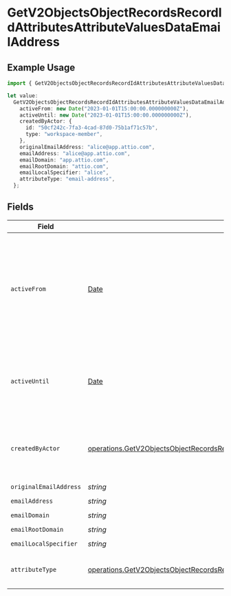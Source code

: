 # GetV2ObjectsObjectRecordsRecordIdAttributesAttributeValuesDataEmailAddress

## Example Usage

```typescript
import { GetV2ObjectsObjectRecordsRecordIdAttributesAttributeValuesDataEmailAddress } from "attio-js/models/operations/getv2objectsobjectrecordsrecordidattributesattributevalues.js";

let value:
  GetV2ObjectsObjectRecordsRecordIdAttributesAttributeValuesDataEmailAddress = {
    activeFrom: new Date("2023-01-01T15:00:00.000000000Z"),
    activeUntil: new Date("2023-01-01T15:00:00.000000000Z"),
    createdByActor: {
      id: "50cf242c-7fa3-4cad-87d0-75b1af71c57b",
      type: "workspace-member",
    },
    originalEmailAddress: "alice@app.attio.com",
    emailAddress: "alice@app.attio.com",
    emailDomain: "app.attio.com",
    emailRootDomain: "attio.com",
    emailLocalSpecifier: "alice",
    attributeType: "email-address",
  };
```

## Fields

| Field                                                                                                                                                                                                            | Type                                                                                                                                                                                                             | Required                                                                                                                                                                                                         | Description                                                                                                                                                                                                      | Example                                                                                                                                                                                                          |
| ---------------------------------------------------------------------------------------------------------------------------------------------------------------------------------------------------------------- | ---------------------------------------------------------------------------------------------------------------------------------------------------------------------------------------------------------------- | ---------------------------------------------------------------------------------------------------------------------------------------------------------------------------------------------------------------- | ---------------------------------------------------------------------------------------------------------------------------------------------------------------------------------------------------------------- | ---------------------------------------------------------------------------------------------------------------------------------------------------------------------------------------------------------------- |
| `activeFrom`                                                                                                                                                                                                     | [Date](https://developer.mozilla.org/en-US/docs/Web/JavaScript/Reference/Global_Objects/Date)                                                                                                                    | :heavy_check_mark:                                                                                                                                                                                               | The point in time at which this value was made "active". `active_from` can be considered roughly analogous to `created_at`.                                                                                      | 2023-01-01T15:00:00.000000000Z                                                                                                                                                                                   |
| `activeUntil`                                                                                                                                                                                                    | [Date](https://developer.mozilla.org/en-US/docs/Web/JavaScript/Reference/Global_Objects/Date)                                                                                                                    | :heavy_check_mark:                                                                                                                                                                                               | The point in time at which this value was deactivated. If `null`, the value is active.                                                                                                                           | 2023-01-01T15:00:00.000000000Z                                                                                                                                                                                   |
| `createdByActor`                                                                                                                                                                                                 | [operations.GetV2ObjectsObjectRecordsRecordIdAttributesAttributeValuesCreatedByActor6](../../models/operations/getv2objectsobjectrecordsrecordidattributesattributevaluescreatedbyactor6.md)                     | :heavy_check_mark:                                                                                                                                                                                               | The actor that created this value.                                                                                                                                                                               | {<br/>"type": "workspace-member",<br/>"id": "50cf242c-7fa3-4cad-87d0-75b1af71c57b"<br/>}                                                                                                                         |
| `originalEmailAddress`                                                                                                                                                                                           | *string*                                                                                                                                                                                                         | :heavy_check_mark:                                                                                                                                                                                               | N/A                                                                                                                                                                                                              | alice@app.attio.com                                                                                                                                                                                              |
| `emailAddress`                                                                                                                                                                                                   | *string*                                                                                                                                                                                                         | :heavy_check_mark:                                                                                                                                                                                               | N/A                                                                                                                                                                                                              | alice@app.attio.com                                                                                                                                                                                              |
| `emailDomain`                                                                                                                                                                                                    | *string*                                                                                                                                                                                                         | :heavy_check_mark:                                                                                                                                                                                               | N/A                                                                                                                                                                                                              | app.attio.com                                                                                                                                                                                                    |
| `emailRootDomain`                                                                                                                                                                                                | *string*                                                                                                                                                                                                         | :heavy_check_mark:                                                                                                                                                                                               | N/A                                                                                                                                                                                                              | attio.com                                                                                                                                                                                                        |
| `emailLocalSpecifier`                                                                                                                                                                                            | *string*                                                                                                                                                                                                         | :heavy_check_mark:                                                                                                                                                                                               | N/A                                                                                                                                                                                                              | alice                                                                                                                                                                                                            |
| `attributeType`                                                                                                                                                                                                  | [operations.GetV2ObjectsObjectRecordsRecordIdAttributesAttributeValuesAttributeTypeEmailAddress](../../models/operations/getv2objectsobjectrecordsrecordidattributesattributevaluesattributetypeemailaddress.md) | :heavy_check_mark:                                                                                                                                                                                               | The attribute type of the value.                                                                                                                                                                                 | email-address                                                                                                                                                                                                    |